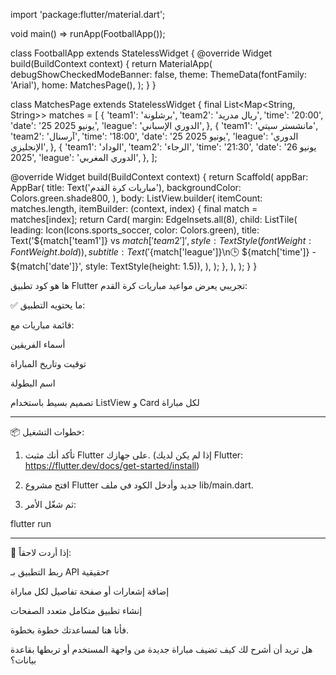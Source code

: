 import 'package:flutter/material.dart';

void main() => runApp(FootballApp());

class FootballApp extends StatelessWidget {
  @override
  Widget build(BuildContext context) {
    return MaterialApp(
      debugShowCheckedModeBanner: false,
      theme: ThemeData(fontFamily: 'Arial'),
      home: MatchesPage(),
    );
  }
}

class MatchesPage extends StatelessWidget {
  final List<Map<String, String>> matches = [
    {
      'team1': 'برشلونة',
      'team2': 'ريال مدريد',
      'time': '20:00',
      'date': '25 يونيو 2025',
      'league': 'الدوري الإسباني',
    },
    {
      'team1': 'مانشستر سيتي',
      'team2': 'آرسنال',
      'time': '18:00',
      'date': '25 يونيو 2025',
      'league': 'الدوري الإنجليزي',
    },
    {
      'team1': 'الوداد',
      'team2': 'الرجاء',
      'time': '21:30',
      'date': '26 يونيو 2025',
      'league': 'الدوري المغربي',
    },
  ];

  @override
  Widget build(BuildContext context) {
    return Scaffold(
      appBar: AppBar(
        title: Text('مباريات كرة القدم'),
        backgroundColor: Colors.green.shade800,
      ),
      body: ListView.builder(
        itemCount: matches.length,
        itemBuilder: (context, index) {
          final match = matches[index];
          return Card(
            margin: EdgeInsets.all(8),
            child: ListTile(
              leading: Icon(Icons.sports_soccer, color: Colors.green),
              title: Text('${match['team1']} vs ${match['team2']}',
                  style: TextStyle(fontWeight: FontWeight.bold)),
              subtitle: Text(
                  '${match['league']}\n🕒 ${match['time']} - ${match['date']}',
                  style: TextStyle(height: 1.5)),
            ),
          );
        },
      ),
    );
  }
}


ها هو كود تطبيق Flutter تجريبي يعرض مواعيد مباريات كرة القدم:

✅ ما يحتويه التطبيق:

قائمة مباريات مع:

أسماء الفريقين

توقيت وتاريخ المباراة

اسم البطولة


تصميم بسيط باستخدام ListView و Card لكل مباراة



---

📦 خطوات التشغيل:

1. تأكد أنك مثبت Flutter على جهازك.
(إذا لم يكن لديك Flutter: https://flutter.dev/docs/get-started/install)


2. افتح مشروع Flutter جديد وأدخل الكود في ملف lib/main.dart.


3. ثم شغّل الأمر:

flutter run




---

📲 إذا أردت لاحقاً:

ربط التطبيق بـ API حقيقيةr

إضافة إشعارات أو صفحة تفاصيل لكل مباراة

إنشاء تطبيق متكامل متعدد الصفحات


فأنا هنا لمساعدتك خطوة بخطوة.

هل تريد أن أشرح لك كيف تضيف مباراة جديدة من واجهة المستخدم أو تربطها بقاعدة بيانات؟

